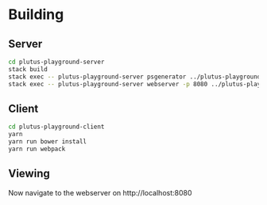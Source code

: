 # Building

## Server

``` sh
cd plutus-playground-server
stack build
stack exec -- plutus-playground-server psgenerator ../plutus-playground-client/src/
stack exec -- plutus-playground-server webserver -p 8080 ../plutus-playground-client/dist/
```

## Client

``` sh
cd plutus-playground-client
yarn
yarn run bower install
yarn run webpack
```

## Viewing

Now navigate to the webserver on http://localhost:8080
